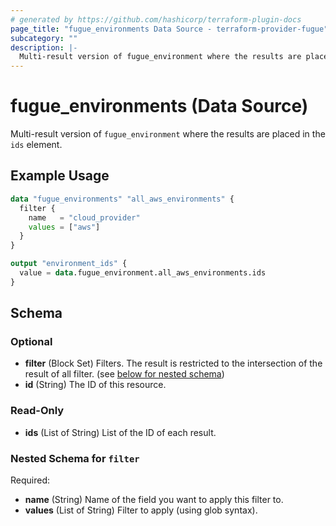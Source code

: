 ```yaml
---
# generated by https://github.com/hashicorp/terraform-plugin-docs
page_title: "fugue_environments Data Source - terraform-provider-fugue"
subcategory: ""
description: |-
  Multi-result version of fugue_environment where the results are placed in the ids element.
---
```


# fugue_environments (Data Source)

Multi-result version of `fugue_environment` where the results are placed in the `ids` element.

## Example Usage

```terraform
data "fugue_environments" "all_aws_environments" {
  filter {
    name   = "cloud_provider"
    values = ["aws"]
  }
}

output "environment_ids" {
  value = data.fugue_environment.all_aws_environments.ids
}
```

<!-- schema generated by tfplugindocs -->
## Schema

### Optional

- **filter** (Block Set) Filters.  The result is restricted to the intersection of the result of all filter. (see [below for nested schema](#nestedblock--filter))
- **id** (String) The ID of this resource.

### Read-Only

- **ids** (List of String) List of the ID of each result.

<a id="nestedblock--filter"></a>
### Nested Schema for `filter`

Required:

- **name** (String) Name of the field you want to apply this filter to.
- **values** (List of String) Filter to apply (using glob syntax).


